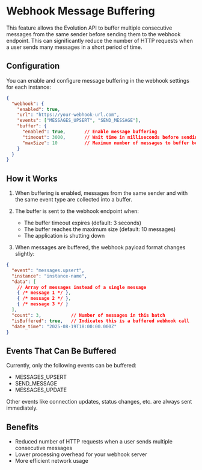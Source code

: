 # Webhook Message Buffering

This feature allows the Evolution API to buffer multiple consecutive messages from the same sender before sending them to the webhook endpoint. This can significantly reduce the number of HTTP requests when a user sends many messages in a short period of time.

## Configuration

You can enable and configure message buffering in the webhook settings for each instance:

```json
{
  "webhook": {
    "enabled": true,
    "url": "https://your-webhook-url.com",
    "events": ["MESSAGES_UPSERT", "SEND_MESSAGE"],
    "buffer": {
      "enabled": true,       // Enable message buffering
      "timeout": 3000,       // Wait time in milliseconds before sending buffered messages
      "maxSize": 10          // Maximum number of messages to buffer before sending
    }
  }
}
```

## How it Works

1. When buffering is enabled, messages from the same sender and with the same event type are collected into a buffer.
2. The buffer is sent to the webhook endpoint when:
   - The buffer timeout expires (default: 3 seconds)
   - The buffer reaches the maximum size (default: 10 messages)
   - The application is shutting down

3. When messages are buffered, the webhook payload format changes slightly:

```json
{
  "event": "messages.upsert",
  "instance": "instance-name",
  "data": [
    // Array of messages instead of a single message
    { /* message 1 */ },
    { /* message 2 */ },
    { /* message 3 */ }
  ],
  "count": 3,           // Number of messages in this batch
  "isBuffered": true,   // Indicates this is a buffered webhook call
  "date_time": "2025-08-19T18:00:00.000Z"
}
```

## Events That Can Be Buffered

Currently, only the following events can be buffered:
- MESSAGES_UPSERT
- SEND_MESSAGE
- MESSAGES_UPDATE

Other events like connection updates, status changes, etc. are always sent immediately.

## Benefits

- Reduced number of HTTP requests when a user sends multiple consecutive messages
- Lower processing overhead for your webhook server
- More efficient network usage
